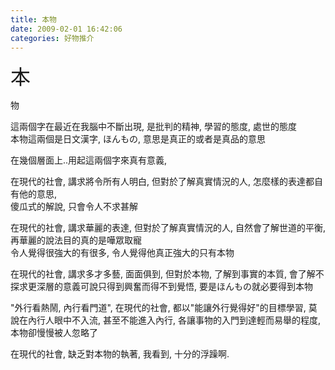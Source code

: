 ```yaml
---
title: 本物
date: 2009-02-01 16:42:06
categories: 好物推介
---
```


  
<span style="font-size: xx-large;">本  
  
物</span>  
  
   
  
這兩個字在最近在我腦中不斷出現, 是批判的精神, 學習的態度, 處世的態度  
本物這兩個是日文漢字, ほんもの, 意思是真正的或者是真品的意思  
  
在幾個層面上..用起這兩個字來真有意義,  
  
在現代的社會, 講求將令所有人明白, 但對於了解真實情況的人, 怎麼樣的表達都自有他的意思,  
傻瓜式的解說, 只會令人不求甚解  
  
在現代的社會, 講求華麗的表達, 但對於了解真實情況的人, 自然會了解世道的平衡, 再華麗的說法目的真的是嘩眾取寵  
令人覺得很強大的有很多, 令人覺得他真正強大的只有本物  
  
在現代的社會, 講求多才多藝, 面面俱到, 但對於本物, 了解到事實的本質, 會了解不探求更深層的意義可說只得到興奮而得不到覺悟, 要是ほんもの就必要得到本物  
  
"外行看熱鬧, 內行看門道", 在現代的社會, 都以"能讓外行覺得好"的目標學習, 莫說在內行人眼中不入流, 甚至不能進入內行, 各讓事物的入門到達輕而易舉的程度, 本物卻慢慢被人忽略了  
  
在現代的社會, 缺乏對本物的執著, 我看到, 十分的浮躁啊.  